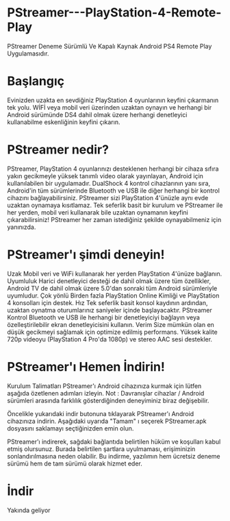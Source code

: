 # PStreamer---PlayStation-4-Remote-Play
PStreamer Deneme Sürümlü Ve Kapalı Kaynak Android PS4 Remote Play Uygulamasıdır.

# Başlangıç
Evinizden uzakta en sevdiğiniz PlayStation 4 oyunlarının keyfini çıkarmanın tek yolu. WİFİ veya mobil veri  üzerinden  uzaktan oynayın  ve herhangi bir Android sürümünde DS4 dahil olmak üzere herhangi denetleyici kullanabilme eskenliğinin keyfini çıkarın.

# PStreamer nedir?
PStreamer, PlayStation 4 oyunlarınızı desteklenen herhangi bir cihaza sıfıra yakın gecikmeyle yüksek tanımlı video olarak yayınlayan, Android için kullanılabilen bir uygulamadır. DualShock 4 kontrol cihazlarının yanı sıra, Android'in tüm sürümlerinde Bluetooth ve USB ile diğer herhangi bir kontrol cihazını bağlayabilirsiniz. PStreamer sizi PlayStation 4'ünüzle aynı evde uzaktan oynamaya kısıtlamaz. Tek seferlik basit bir kurulum ve PStreamer ile her yerden, mobil veri kullanarak bile uzaktan oynamanın keyfini çıkarabilirsiniz!
PStreamer her zaman istediğiniz şekilde oynayabilmeniz için yanınızda.

# PStreamer'ı şimdi deneyin!

Uzak
Mobil veri ve WiFi kullanarak her yerden PlayStation 4'ünüze bağlanın.
Uyumluluk
Harici denetleyici desteği de dahil olmak üzere tüm özellikler, Android TV de dahil olmak üzere 5.0'dan sonraki tüm Android sürümleriyle uyumludur.
Çok yönlü
Birden fazla PlayStation Online Kimliği ve PlayStation 4 konsolları için destek.
Hız
Tek seferlik basit konsol kaydının ardından, uzaktan oynatma oturumlarınız saniyeler içinde başlayacaktır.
PStreamer
Kontrol
Bluetooth ve USB ile herhangi bir denetleyiciyi bağlayın veya özelleştirilebilir ekran denetleyicisini kullanın.
Verim
Size mümkün olan en düşük gecikmeyi sağlamak için optimize edilmiş performans.
Yüksek kalite
720p videoyu (PlayStation 4 Pro'da 1080p) ve stereo AAC sesi destekler.

# PStreamer'ı Hemen İndirin!
Kurulum Talimatları
PStreamer'ı Android cihazınıza kurmak için lütfen aşağıda özetlenen adımları izleyin.
Not : Davranışlar cihazlar / Android sürümleri arasında farklılık gösterdiğinden deneyiminiz biraz değişebilir.

Öncelikle yukarıdaki indir butonuna tıklayarak PStreamer'ı Android cihazınıza indirin.
Aşağıdaki uyarıda "Tamam" ı seçerek PStreamer.apk dosyasını saklamayı seçtiğinizden emin olun.

PStreamer'ı indirerek, sağdaki bağlantıda belirtilen hüküm ve koşulları kabul etmiş olursunuz. Burada belirtilen şartlara uyulmaması, erişiminizin sonlandırılmasına neden olabilir.
Bu indirme, yazılımın hem ücretsiz deneme sürümü hem de tam sürümü olarak hizmet eder.

# İndir
Yakında geliyor

